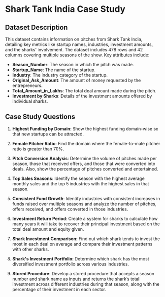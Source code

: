# Shark Tank India Case Study

## Dataset Description

This dataset contains information on pitches from Shark Tank India, detailing key metrics like startup names, industries, investment amounts, and the sharks' involvement. The dataset includes 478 rows and 42 columns covering multiple seasons of the show. Key attributes include:

- **Season_Number**: The season in which the pitch was made.
- **Startup_Name**: The name of the startup.
- **Industry**: The industry category of the startup.
- **Original_Ask_Amount**: The amount of money requested by the entrepreneurs.
- **Total_Amount_in_Lakhs**: The total deal amount made during the pitch.
- **Investment by Sharks**: Details of the investment amounts offered by individual sharks.

## Case Study Questions

1. **Highest Funding by Domain**: Show the highest funding domain-wise so that new startups can be attracted.
   
2. **Female Pitcher Ratio**: Find the domain where the female-to-male pitcher ratio is greater than 70%.

3. **Pitch Conversion Analysis**: Determine the volume of pitches made per season, those that received offers, and those that were converted into deals. Also, show the percentage of pitches converted and entertained.

4. **Top Sales Seasons**: Identify the season with the highest average monthly sales and the top 5 industries with the highest sales in that season.

5. **Consistent Fund Growth**: Identify industries with consistent increases in funds raised over multiple seasons and analyze the number of pitches, offers received, and offers converted in those industries.

6. **Investment Return Period**: Create a system for sharks to calculate how many years it will take to recover their principal investment based on the total deal amount and equity given.

7. **Shark Investment Comparison**: Find out which shark tends to invest the most in each deal on average and compare their investment patterns with other sharks.

8. **Shark's Investment Portfolio**: Determine which shark has the most diversified investment portfolio across various industries.

9. **Stored Procedure**: Develop a stored procedure that accepts a season number and shark name as inputs and returns the shark’s total investment across different industries during that season, along with the percentage of their investment in each sector.

